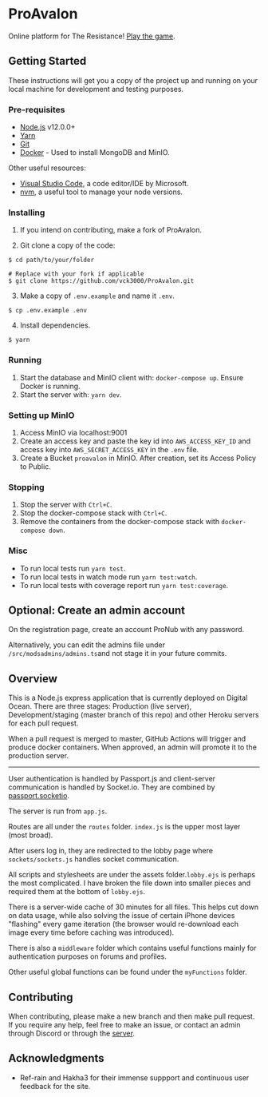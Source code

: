 # ProAvalon

Online platform for The Resistance! [Play the game](https://www.ProAvalon.com).

## Getting Started

These instructions will get you a copy of the project up and running on your local machine for development and testing purposes.

### Pre-requisites

- [Node.js](https://nodejs.org/en/) v12.0.0+
- [Yarn](https://yarnpkg.com/)
- [Git](https://git-scm.com/)
- [Docker](https://www.docker.com/) - Used to install MongoDB and MinIO.

Other useful resources:

- [Visual Studio Code](https://code.visualstudio.com/), a code editor/IDE by Microsoft.
- [nvm](https://github.com/nvm-sh/nvm), a useful tool to manage your node versions.

### Installing

1. If you intend on contributing, make a fork of ProAvalon.

2. Git clone a copy of the code:

```
$ cd path/to/your/folder

# Replace with your fork if applicable
$ git clone https://github.com/vck3000/ProAvalon.git
```

3. Make a copy of `.env.example` and name it `.env`.

```
$ cp .env.example .env
```

4. Install dependencies.

```
$ yarn
```

### Running

1. Start the database and MinIO client with: `docker-compose up`. Ensure Docker is running.
2. Start the server with: `yarn dev`.

### Setting up MinIO

1. Access MinIO via localhost:9001
2. Create an access key and paste the key id into `AWS_ACCESS_KEY_ID` and access key into `AWS_SECRET_ACCESS_KEY` in the `.env` file.
3. Create a Bucket `proavalon` in MinIO. After creation, set its Access Policy to Public.

### Stopping

1. Stop the server with `Ctrl+C`.
2. Stop the docker-compose stack with `Ctrl+C`.
3. Remove the containers from the docker-compose stack with `docker-compose down`.

### Misc

- To run local tests run `yarn test`.
- To run local tests in watch mode run `yarn test:watch`.
- To run local tests with coverage report run `yarn test:coverage`.

## Optional: Create an admin account

On the registration page, create an account ProNub with any password.

Alternatively, you can edit the admins file under `/src/modsadmins/admins.ts`and not stage it in your future commits.

## Overview

This is a Node.js express application that is currently deployed on Digital Ocean. There are three stages: Production (live server), Development/staging (master branch of this repo) and other Heroku servers for each pull request.

When a pull request is merged to master, GitHub Actions will trigger and produce docker containers. When approved, an admin will promote it to the production server.

---

User authentication is handled by Passport.js and client-server communication is handled by Socket.io. They are combined by [passport.socketio](https://www.npmjs.com/package/passport.socketio).

The server is run from `app.js`.

Routes are all under the `routes` folder. `index.js` is the upper most layer (most broad).

After users log in, they are redirected to the lobby page where `sockets/sockets.js` handles socket communication.

All scripts and stylesheets are under the assets folder.`lobby.ejs` is perhaps the most complicated. I have broken the file down into smaller pieces and required them at the bottom of `lobby.ejs`.

There is a server-wide cache of 30 minutes for all files. This helps cut down on data usage, while also solving the issue of certain iPhone devices "flashing" every game iteration (the browser would re-download each image every time before caching was introduced).

There is also a `middleware` folder which contains useful functions mainly for authentication purposes on forums and profiles.

Other useful global functions can be found under the `myFunctions` folder.

## Contributing

When contributing, please make a new branch and then make pull request. If you require any help, feel free to make an issue, or contact an admin through Discord or through the [server](https://proavalon.com).

## Acknowledgments

- Ref-rain and Hakha3 for their immense suppport and continuous user feedback for the site.
